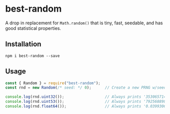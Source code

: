 # best-random
A drop in replacement for `Math.random()` that is tiny, fast, seedable, and has good statistical properties.

## Installation
```
npm i best-random --save
```

## Usage
```js
const { Random } = require("best-random");
const rnd = new Random(/* seed: */ 0);      // Create a new PRNG w/seed 0

console.log(rnd.uint32());                  // Always prints '3530657145'
console.log(rnd.uint53());                  // Always prints '7925688982493953'
console.log(rnd.float64());                 // Always prints '0.03993065651624628'
```
